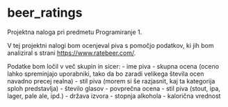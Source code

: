 # beer_ratings
Projektna naloga pri predmetu Programiranje 1.

V tej projektni nalogi bom ocenjeval piva s pomočjo podatkov, ki jih bom analiziral s strani https://www.ratebeer.com/.

Podatke bom ločil v več skupin in sicer:
	- ime piva
	- skupna ocena (oceno lahko spreminjajo uporabniki, tako da bo zaradi velikega števila ocen navadno precej realna)
	- stil piva (morem si še razjasnit, kaj ta kategorija sploh predstavlja)
	- število glasov
	- povprečna ocena
	- stil piva (stout, ipa, lager, pale ale, ipd.)
	- država izvora
	- stopnja alkohola
	- kalorična vrednost
